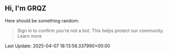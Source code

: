 ## Hi, I'm GRQZ
Here should be something random:  
> Sign in to confirm you're not a bot. This helps protect our community. Learn more


Last Update: 2025-04-07 18:13:56.337990+00:00
